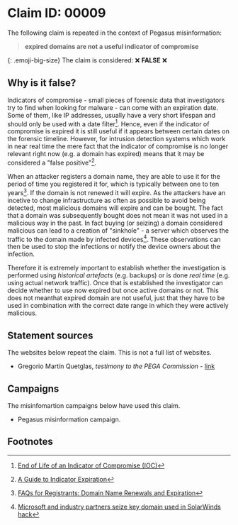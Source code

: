 <style>
.emoji-big-size img {height: 12px; width: 12px;}
</style>

# Claim ID: 00009

The following claim is repeated in the context of Pegasus misinformation:

> **expired domains are not a useful indicator of compromise**

{: .emoji-big-size}
The claim is considered: :x: **FALSE** :x:

## Why is it false?
Indicators of compromise - small pieces of forensic data that investigators try to find when looking for malware - can come with an expiration date. Some of them, like IP addresses, usually have a very short lifespan and should only be used with a date filter[^dragos]. Hence, even if the indicator of compromise is expired it is still useful if it appears between certain dates on the forensic timeline. However, for intrusion detection systems which work in near real time the mere fact that the indicator of compromise is no longer relevant right now (e.g. a domain has expired) means that it may be considered a "false positive"[^threatquotient].

When an attacker registers a domain name, they are able to use it for the period of time you registered it for, which is typically between one to ten years[^icann]. If the domain is not renewed it will expire. As the attackers have an incetive to change infrastructure as often as possible to avoid being detected, most malicious domains will expire and can be bought. The fact that a domain was subsequently bought does not mean it was not used in a malicious way in the past. In fact buying (or seizing) a domain considered malicious can lead to a creation of "sinkhole" - a server which observes the traffic to the domain made by infected devices[^zdnet]. These observations can then be used to stop the infections or notify the device owners about the infection.

Therefore it is extremely important to establish whether the investigation is performed using _historical artefacts_ (e.g. backups) or is done _real time_ (e.g. using actual network traffic). Once that is established the investigator can decide whether to use now expired but once active domains or not. This does not meanthat expired domain are not useful, just that they have to be used in combination with the correct date range in which they were actively malicious.

## Statement sources
The websites below repeat the claim. This is not a full list of websites.
* Gregorio Martín Quetglas, _testimony to the PEGA Commission_ - [link](https://s1.eestatic.com/2022/12/02/espana/ponencia_de_gregorio_martin_sobre_el_-catalangate.pdf)

## Campaigns
The misinfomartion campaigns below have used this claim.
* Pegasus misinformation campaign.

## Footnotes
[^dragos]: [End of Life of an Indicator of Compromise (IOC)](https://www.dragos.com/blog/end-of-life-of-an-indicator-of-compromise-ioc/)
[^threatquotient]: [A Guide to Indicator Expiration](https://www.threatq.com/a-guide-to-indicator-expiration/)
[^icann]: [FAQs for Registrants: Domain Name Renewals and Expiration](https://www.icann.org/resources/pages/domain-name-renewal-expiration-faqs-2018-12-07-en)
[^zdnet]: [Microsoft and industry partners seize key domain used in SolarWinds hack](https://www.zdnet.com/article/microsoft-and-industry-partners-seize-key-domain-used-in-solarwinds-hack/)
